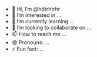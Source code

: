 - 👋 Hi, I’m @hdtrhtrhr
- 👀 I’m interested in ...
- 🌱 I’m currently learning ...
- 💞️ I’m looking to collaborate on ...
- 📫 How to reach me ...
- 😄 Pronouns: ...
- ⚡ Fun fact: ...

<!---
hdtrhtrhr/hdtrhtrhr is a ✨ special ✨ repository because its `README.md` (this file) appears on your GitHub profile.
You can click the Preview link to take a look at your changes.
--->

